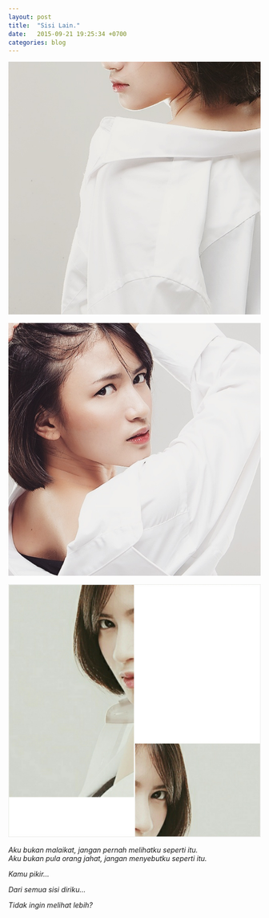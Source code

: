 ```yaml
---
layout: post
title:  "Sisi Lain."
date:   2015-09-21 19:25:34 +0700
categories: blog
---
```

![image](/assets/img/wpid-img_20150831_163804.jpg)

![image](/assets/img/wpid-img_20150921_191512.jpg)

![image](/assets/img/wpid-photogrid_1442838229244.jpg)

*Aku bukan malaikat, jangan pernah melihatku seperti itu.*<br>
*Aku bukan pula orang jahat, jangan menyebutku seperti itu.*

*Kamu pikir…*

*Dari semua sisi diriku…*

*Tidak ingin melihat lebih?*
